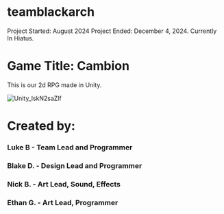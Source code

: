 # teamblackarch
Project Started: August 2024
Project Ended: December 4, 2024.
Currently In Hiatus.

# Game Title: Cambion

This is our 2d RPG made in Unity.

![Unity_lskN2saZlf](https://github.com/user-attachments/assets/9dcb707e-8b00-40c4-9540-cc08c326793d)


# Created by:
### Luke B - Team Lead and Programmer
### Blake D. - Design Lead and Programmer
### Nick B. - Art Lead, Sound, Effects
### Ethan G. - Art Lead, Programmer


